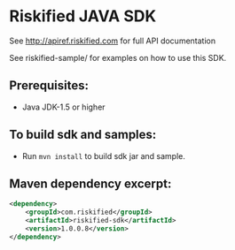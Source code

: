 Riskified JAVA SDK
=================
See http://apiref.riskified.com for full API documentation 

See riskified-sample/ for examples on how to use this SDK.

Prerequisites:
---------------
*	Java JDK-1.5 or higher

To build sdk and samples:
--------------------------
*	Run `mvn install` to build sdk jar and sample.


Maven dependency excerpt:
----------------
```xml
<dependency>
	<groupId>com.riskified</groupId>
	<artifactId>riskified-sdk</artifactId>
	<version>1.0.0.8</version>
</dependency>
```


